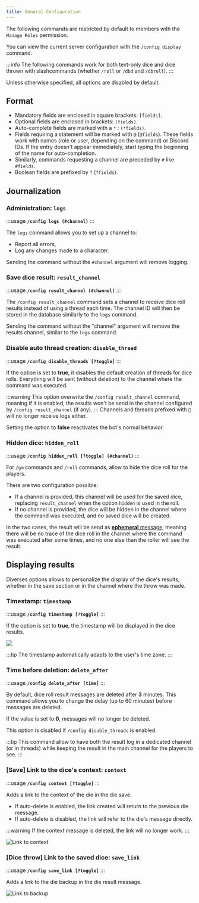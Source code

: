 ```yaml
---
title: General Configuration
---
```


The following commands are restricted by default to members with the `Manage Roles` permission.

You can view the current server configuration with the `/config display` command.

:::info
The following commands work for both text-only dice and dice thrown with slashcommands (whether `/roll` or `/dbd` and `/dbroll`).
:::

Unless otherwise specified, all options are disabled by default.

## Format

- Mandatory fields are enclosed in square brackets: `[fields]`.
- Optional fields are enclosed in brackets: `(fields)`.
- Auto-complete fields are marked with a `*` : `(*fields)`.
- Fields requiring a statement will be marked with `@` (`@fields`). These fields work with names (role or user, depending on the command) or Discord IDs. If the entry doesn't appear immediately, start typing the beginning of the name for auto-completion.
- Similarly, commands requesting a channel are preceded by `#` like `#fields`.
- Boolean fields are prefixed by `?` (`?fields`).

## Journalization
### Administration: `logs`

:::usage
**`/config logs (#channel)`**
:::

The `logs` command allows you to set up a channel to:
- Report all errors,
- Log any changes made to a character.

Sending the command without the `#channel` argument will remove logging.

### Save dice result: `result_channel`

:::usage
**`/config result_channel (#channel)`**
:::

The `/config result_channel` command sets a channel to receive dice roll results instead of using a thread each time. The channel ID will then be stored in the database similarly to the `logs` command.

Sending the command without the "channel" argument will remove the results channel, similar to the `logs` command.

### Disable auto thread creation: `disable_thread`

:::usage
**`/config disable_threads [?toggle]`**
:::

If the option is set to **true**, it disables the default creation of threads for dice rolls. Everything will be sent (without deletion) to the channel where the command was executed.

:::warning
This option overwrite the `/config result_channel` command, meaning if it is enabled, the results won't be send in the channel configured by `/config result_channel` (if any).
:::
Channels and threads prefixed with `🎲` will no longer receive logs either.

Setting the option to **false** reactivates the bot's normal behavior.

### Hidden dice: `hidden_roll`

:::usage
**`/config hidden_roll [?toggle] (#channel)`**
:::

For `/gm` commands and `/roll` commands, allow to hide the dice roll for the players.

There are two configuration possible:
- If a channel is provided, this channel will be used for the saved dice, replacing `result_channel` when the option `hidden` is used in the roll. 
- If no channel is provided, the dice will be hidden in the channel where the command was executed, and no saved dice will be created.

In the two cases, the result will be send as [**ephemeral** message](https://support.discord.com/hc/en-us/articles/1500000580222-Ephemeral-Messages-FAQ), meaning there will be no trace of the dice roll in the channel where the command was executed after some times, and no one else than the roller will see the result.

## Displaying results

Diverses options allows to personalize the display of the dice's results, whether in the save section or in the channel where the throw was made.

### Timestamp: `timestamp`

:::usage
**`/config timestamp [?toggle]`**
:::

If the option is set to **true**, the timestamp will be displayed in the dice results.

![](/assets/rolls/config/timestamp.png)

:::tip
The timestamp automatically adapts to the user's time zone.
:::

### Time before deletion: `delete_after`

:::usage
**`/config delete_after [time]`**
:::

By default, dice roll result messages are deleted after **3** minutes. This command allows you to change the delay (up to 60 minutes) before messages are deleted.

If the value is set to **0**, messages will no longer be deleted.

This option is disabled if `/config disable_threads` is enabled.

:::tip
This command allow to have both the result log in a dedicated channel (or in threads) while keeping the result in the main channel for the players to see.
:::

### [Save] Link to the dice's context: `context`

:::usage
**`/config context [?toggle]`**
:::

Adds a link to the context of the die in the die save.
- If auto-delete is enabled, the link created will return to the previous die message.
- If auto-delete is disabled, the link will refer to the die's message directly.

:::warning
If the context message is deleted, the link will no longer work.
:::

![Link to context](/assets/rolls/config/context.png)

### [Dice throw] Link to the saved dice: `save_link`

:::usage
**`/config save_link [?toggle]`**
:::

Adds a link to the die backup in the die result message.

![Link to backup](/assets/rolls/config/backup_link.png)


